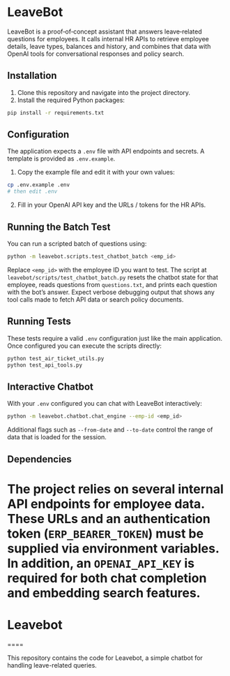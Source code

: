 
# LeaveBot

LeaveBot is a proof‑of‑concept assistant that answers leave‑related questions for employees. It calls internal HR APIs to retrieve employee details, leave types, balances and history, and combines that data with OpenAI tools for conversational responses and policy search.

## Installation

1. Clone this repository and navigate into the project directory.
2. Install the required Python packages:

```bash
pip install -r requirements.txt
```

## Configuration

The application expects a `.env` file with API endpoints and secrets. A template is provided as `.env.example`.

1. Copy the example file and edit it with your own values:

```bash
cp .env.example .env
# then edit .env
```

2. Fill in your OpenAI API key and the URLs / tokens for the HR APIs.

## Running the Batch Test

You can run a scripted batch of questions using:

```bash
python -m leavebot.scripts.test_chatbot_batch <emp_id>
```

Replace `<emp_id>` with the employee ID you want to test. The script at `leavebot/scripts/test_chatbot_batch.py` resets the chatbot state for that employee, reads questions from `questions.txt`, and prints each question with the bot’s answer. Expect verbose debugging output that shows any tool calls made to fetch API data or search policy documents.

## Running Tests

These tests require a valid `.env` configuration just like the main
application. Once configured you can execute the scripts directly:

```bash
python test_air_ticket_utils.py
python test_api_tools.py
```

## Interactive Chatbot

With your `.env` configured you can chat with LeaveBot interactively:

```bash
python -m leavebot.chatbot.chat_engine --emp-id <emp_id>
```

Additional flags such as `--from-date` and `--to-date` control the
range of data that is loaded for the session.

## Dependencies

The project relies on several internal API endpoints for employee data. These URLs and an authentication token (`ERP_BEARER_TOKEN`) must be supplied via environment variables. In addition, an `OPENAI_API_KEY` is required for both chat completion and embedding search features.
===
# Leavebot
====

This repository contains the code for Leavebot, a simple chatbot for handling leave-related queries.


